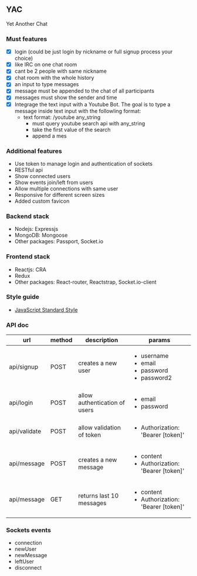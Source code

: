 ## YAC

Yet Another Chat

### Must features

- [x] login (could be just login by nickname or full signup process your choice)
- [x] like IRC on one chat room
- [x] cant be 2 people with same nickname
- [x] chat room with the whole history
- [x] an input to type messages
- [x] message must be appended to the chat of all participants
- [x] messages must show the sender and time
- [x] Integrage the text input with a Youtube Bot. The goal is to type a message inside text input with the followling format:
    - text format: /youtube any_string
        - must query youtube search api with any_string
        - take the first value of the search
        - append a mes

### Additional features
- Use token to manage login and authentication of sockets
- RESTful api
- Show connected users
- Show events join/left from users
- Allow multiple connections with same user
- Responsive for different screen sizes
- Added custom favicon

### Backend stack
- Nodejs: Expressjs
- MongoDB: Mongoose
- Other packages: Passport, Socket.io

### Frontend stack
- Reactjs: CRA
- Redux
- Other packages: React-router, Reactstrap, Socket.io-client

### Style guide
- [JavaScript Standard Style](https://standardjs.com/)

### API doc

| url         | method   | description         | params |
| ------------| -------- | ------------------- | -------|
| api/signup  | POST     | creates a new user   | <ul> <li> username </li> <li> email </li> <li> password </li><li> password2 </li> </ul> |
| api/login   | POST     | allow authentication of users  | <ul> <li> email </li> <li> password </li> </ul>|
| api/validate| POST     | allow validation of token | <ul> <li> Authorization: 'Bearer [token]' </li> </ul>|
| api/message | POST     | creates a new message | <ul> <li> content </li> <li> Authorization: 'Bearer [token]' </li> </ul>|
| api/message | GET      | returns last 10 messages | <ul> <li> content </li> <li> Authorization: 'Bearer [token]' </li> </ul>|

### Sockets events

- connection
- newUser
- newMessage
- leftUser
- disconnect





